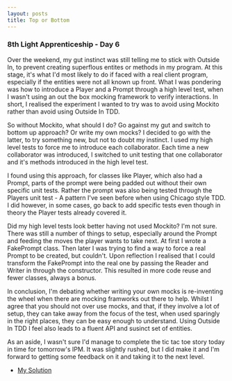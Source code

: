 ```yaml
---
layout: posts
title: Top or Bottom
---
```

### 8th Light Apprenticeship - Day 6

Over the weekend, my gut instinct was still telling me to stick with Outside In, to prevent creating superflous entites or methods in my program. At this stage, it's what I'd most likely to do if faced with a real client program, especially if the entities were not all known up front. What I was pondering was how to introduce a Player and a Prompt through a high level test, when I wasn't using an out the box mocking framework to verify interactions. In short, I realised the experiment I wanted to try was to avoid using Mockito rather than avoid using Outside In TDD.

<!-- break -->

So without Mockito, what should I do? Go against my gut and switch to bottom up approach? Or write my own mocks? I decided to go with the latter, to try something new, but not to doubt my instinct. 
I used my high level tests to force me to introduce each collaborator. Each time a new collaborator was introduced, I switched to unit testing that one collaborator and it's methods introduced in the high level test. 

I found using this approach, for classes like Player, which also had a Prompt, parts of the prompt were being padded out without their own specific unit tests. Rather the prompt was also being tested through the Players unit test - A pattern I've seen before when using Chicago style TDD. I did however, in some cases, go back to add specific tests even though in theory the Player tests already covered it.

Did my high level tests look better having not used Mockito? I'm not sure. There was still a number of things to setup, especially around the Prompt and feeding the moves the player wants to take next. At first I wrote a FakePrompt class. Then later I was trying to find a way to force a real Prompt to be created, but couldn't. Upon reflection I realised that I could transform the FakePrompt into the real one by passing the Reader and Writer in through the constructor. This resulted in more code reuse and fewer classes, always a bonus.

In conclusion, I'm debating whether writing your own mocks is re-inventing the wheel when there are mocking framworks out there to help. Whilst I agree that you should not over use mocks, and that, if they involve a lot of setup, they can take away from the focus of the test, when used sparingly in the right places, they can be easy enough to understand. Using Outside In TDD I feel also leads to a fluent API and susinct set of entities.

As an aside, I wasn't sure I'd manage to complete the tic tac toe story today in time for tomorrow's IPM. It was slightly rushed, but I did make it and I'm forward to getting some feedback on it and taking it to the next level.

- [My Solution](https://github.com/gemcfadyen/Apprenticeship-JavaTicTacToe)